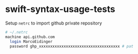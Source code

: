 # swift-syntax-usage-tests

Setup `netrc` to import github private repository

```bash
# ~/.netrc
machine api.github.com
  login MarcoEidinger
  password ghp_xxxxxxxxxxxxxxxxxxxxxxxxxxxxxxxxxxxx # pat
```